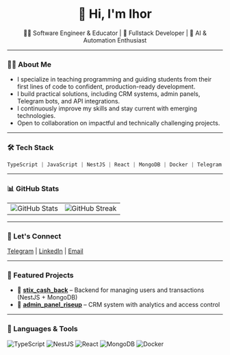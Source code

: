 <h1 align="center">👋 Hi, I'm Ihor</h1>

<p align="center">
  🧑‍🏫 Software Engineer & Educator | 🚀 Fullstack Developer | 🧠 AI & Automation Enthusiast
</p>

---

### 👨‍💻 About Me

- I specialize in teaching programming and guiding students from their first lines of code to confident, production-ready development.
- I build practical solutions, including CRM systems, admin panels, Telegram bots, and API integrations.
- I continuously improve my skills and stay current with emerging technologies.
- Open to collaboration on impactful and technically challenging projects.

---

### 🛠️ Tech Stack

```ts
TypeScript | JavaScript | NestJS | React | MongoDB | Docker | Telegram API | Git
```

---

### 📊 GitHub Stats

<table align="center">
  <tr>
    <td>
      <img src="https://github-readme-stats.vercel.app/api?username=ihorhnennyi&show_icons=true&theme=github_dark" alt="GitHub Stats" />
    </td>
    <td>
      <img src="https://github-readme-streak-stats.herokuapp.com/?user=ihorhnennyi&theme=github-dark" alt="GitHub Streak" />
    </td>
  </tr>
</table>

---

### 🤝 Let's Connect

<a href="https://t.me/hnennyi" target="_blank">Telegram</a> |
<a href="https://www.linkedin.com/in/ihorhnennyi" target="_blank">LinkedIn</a> |
<a href="mailto:your.email@example.com">Email</a>

---

### 🚀 Featured Projects

- 🔧 [**stix_cash_back**](https://github.com/ihorhnennyi/stix_cash_back) – Backend for managing users and transactions (NestJS + MongoDB)
- 🧩 [**admin_panel_riseup**](https://github.com/ihorhnennyi/admin_panel_riseup) – CRM system with analytics and access control

---

### 🧰 Languages & Tools

![TypeScript](https://img.shields.io/badge/-TypeScript-3178C6?style=for-the-badge&logo=typescript&logoColor=fff)
![NestJS](https://img.shields.io/badge/-NestJS-E0234E?style=for-the-badge&logo=nestjs&logoColor=fff)
![React](https://img.shields.io/badge/-React-61DAFB?style=for-the-badge&logo=react&logoColor=000)
![MongoDB](https://img.shields.io/badge/-MongoDB-47A248?style=for-the-badge&logo=mongodb&logoColor=fff)
![Docker](https://img.shields.io/badge/-Docker-2496ED?style=for-the-badge&logo=docker&logoColor=fff)
